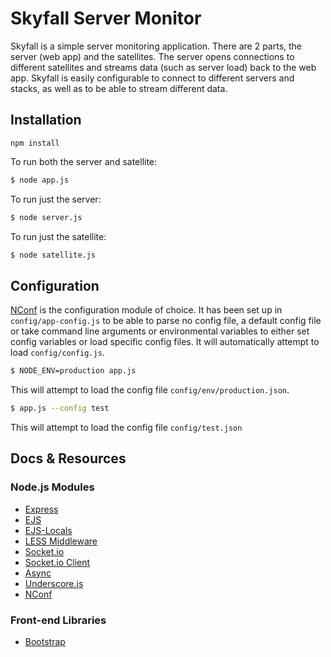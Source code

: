 # Skyfall Server Monitor

Skyfall is a simple server monitoring application. There are 2 parts, the server (web app) 
and the satellites. The server opens connections to different satellites and streams data 
(such as server load) back to the web app. Skyfall is easily configurable to connect to 
different servers and stacks, as well as to be able to stream different data.

## Installation
    npm install
	
To run both the server and satellite:

``` bash
$ node app.js
```
	
To run just the server:

``` bash
$ node server.js
```
	
To run just the satellite:

``` bash
$ node satellite.js
```

## Configuration

[NConf](https://github.com/flatiron/nconf) is the configuration module of choice. It has 
been set up in `config/app-config.js` to be able to parse no config file, a default config 
file or take command line arguments or environmental variables to either set config variables 
or load specific config files. It will automatically attempt to load `config/config.js`.

``` bash
$ NODE_ENV=production app.js
```
This will attempt to load the config file `config/env/production.json`.

``` bash
$ app.js --config test
```
This will attempt to load the config file `config/test.json`

## Docs & Resources
### Node.js Modules
* [Express](https://github.com/visionmedia/express)
* [EJS](https://github.com/visionmedia/ejs)
* [EJS-Locals](https://github.com/RandomEtc/ejs-locals)
* [LESS Middleware](https://github.com/emberfeather/less.js-middleware)
* [Socket.io](https://github.com/learnboost/socket.io/)
* [Socket.io Client](https://github.com/LearnBoost/socket.io-client)
* [Async](https://github.com/caolan/async)
* [Underscore.js](https://github.com/jashkenas/underscore)
* [NConf](https://github.com/flatiron/nconf)

### Front-end Libraries
* [Bootstrap](https://github.com/twbs/bootstrap)